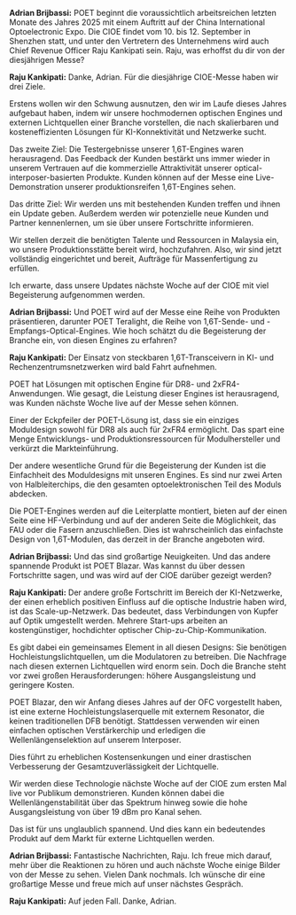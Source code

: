 **Adrian Brijbassi:** POET beginnt die voraussichtlich arbeitsreichen letzten Monate des Jahres 2025 mit einem Auftritt auf der China International Optoelectronic Expo. Die CIOE findet vom 10. bis 12. September in Shenzhen statt, und unter den Vertretern des Unternehmens wird auch Chief Revenue Officer Raju Kankipati sein. Raju, was erhoffst du dir von der diesjährigen Messe?

**Raju Kankipati:** Danke, Adrian. Für die diesjährige CIOE-Messe haben wir drei Ziele.

Erstens wollen wir den Schwung ausnutzen, den wir im Laufe dieses Jahres aufgebaut haben, indem wir unsere hochmodernen optischen Engines und externen Lichtquellen einer Branche vorstellen, die nach skalierbaren und kosteneffizienten Lösungen für KI-Konnektivität und Netzwerke sucht.

Das zweite Ziel: Die Testergebnisse unserer 1,6T-Engines waren herausragend.
Das Feedback der Kunden bestärkt uns immer wieder in unserem Vertrauen auf die kommerzielle Attraktivität unserer optical-interposer-basierten Produkte. Kunden können auf der Messe eine Live-Demonstration unserer produktionsreifen 1,6T-Engines sehen.

Das dritte Ziel: Wir werden uns mit bestehenden Kunden treffen und ihnen ein Update geben. Außerdem werden wir potenzielle neue Kunden und Partner kennenlernen, um sie über unsere Fortschritte informieren.

Wir stellen derzeit die benötigten Talente und Ressourcen in Malaysia ein, wo unsere Produktionsstätte bereit wird, hochzufahren. Also, wir sind jetzt vollständig eingerichtet und bereit, Aufträge für Massenfertigung zu erfüllen.

Ich erwarte, dass unsere Updates nächste Woche auf der CIOE mit viel Begeisterung aufgenommen werden.

**Adrian Brijbassi:** Und POET wird auf der Messe eine Reihe von Produkten präsentieren, darunter POET Teralight, die Reihe von 1,6T-Sende- und -Empfangs-Optical-Engines. Wie hoch schätzt du die Begeisterung der Branche ein, von diesen Engines zu erfahren?

**Raju Kankipati:** Der Einsatz von steckbaren 1,6T-Transceivern in KI- und Rechenzentrumsnetzwerken wird bald Fahrt aufnehmen.

POET hat Lösungen mit optischen Engine für DR8- und 2xFR4-Anwendungen. Wie gesagt, die Leistung dieser Engines ist herausragend, was Kunden nächste Woche live auf der Messe sehen können.

Einer der Eckpfeiler der POET-Lösung ist, dass sie ein einziges Moduldesign sowohl für DR8 als auch für 2xFR4 ermöglicht. Das spart eine Menge Entwicklungs- und Produktionsressourcen für Modulhersteller und verkürzt die Markteinführung.

Der andere wesentliche Grund für die Begeisterung der Kunden ist die Einfachheit des Moduldesigns mit unseren Engines. Es sind nur zwei Arten von Halbleiterchips, die den gesamten optoelektronischen Teil des Moduls abdecken.

Die POET-Engines werden auf die Leiterplatte montiert, bieten auf der einen Seite eine HF-Verbindung und auf der anderen Seite die Möglichkeit, das FAU oder die Fasern anzuschließen. Dies ist wahrscheinlich das einfachste Design von 1,6T-Modulen, das derzeit in der Branche angeboten wird.

**Adrian Brijbassi:** Und das sind großartige Neuigkeiten. Und das andere spannende Produkt ist POET Blazar. Was kannst du über dessen Fortschritte sagen, und was wird auf der CIOE darüber gezeigt werden?

**Raju Kankipati:** Der andere große Fortschritt im Bereich der KI-Netzwerke, der einen erheblich positiven Einfluss auf die optische Industrie haben wird, ist das Scale-up-Netzwerk. Das bedeutet, dass Verbindungen von Kupfer auf Optik umgestellt werden. Mehrere Start-ups arbeiten an kostengünstiger, hochdichter optischer Chip-zu-Chip-Kommunikation.

Es gibt dabei ein gemeinsames Element in all diesen Designs: Sie benötigen Hochleistungslichtquellen, um die Modulatoren zu betreiben. Die Nachfrage nach diesen externen Lichtquellen wird enorm sein. Doch die Branche steht vor zwei großen Herausforderungen: höhere Ausgangsleistung und geringere Kosten.

POET Blazar, den wir Anfang dieses Jahres auf der OFC vorgestellt haben, ist eine externe Hochleistungslaserquelle mit externem Resonator, die keinen traditionellen DFB benötigt. Stattdessen verwenden wir einen einfachen optischen Verstärkerchip und erledigen die Wellenlängenselektion auf unserem Interposer.

Dies führt zu erheblichen Kostensenkungen und einer drastischen Verbesserung der Gesamtzuverlässigkeit der Lichtquelle.

Wir werden diese Technologie nächste Woche auf der CIOE zum ersten Mal live vor Publikum demonstrieren. Kunden können dabei die Wellenlängenstabilität über das Spektrum hinweg sowie die hohe Ausgangsleistung von über 19 dBm pro Kanal sehen.

Das ist für uns unglaublich spannend. Und dies kann ein bedeutendes Produkt auf dem Markt für externe Lichtquellen werden.

**Adrian Brijbassi:** Fantastische Nachrichten, Raju. Ich freue mich darauf, mehr über die Reaktionen zu hören und auch nächste Woche einige Bilder von der Messe zu sehen. Vielen Dank nochmals. Ich wünsche dir eine großartige Messe und freue mich auf unser nächstes Gespräch.

**Raju Kankipati:** Auf jeden Fall. Danke, Adrian.
